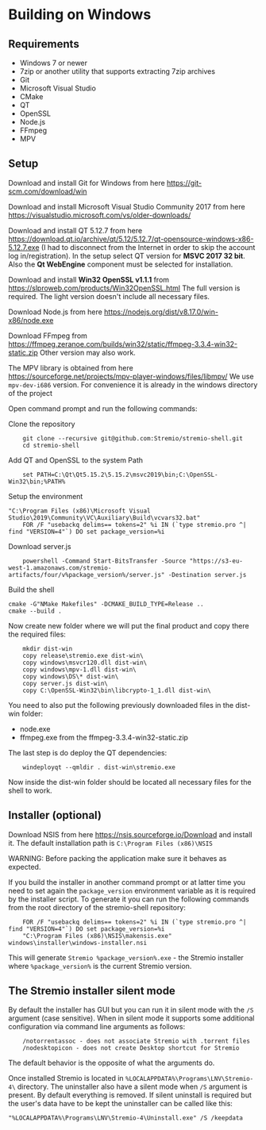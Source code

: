 Building on Windows
===

Requirements
---

* Windows 7 or newer
* 7zip or another utility that supports extracting 7zip archives
* Git
* Microsoft Visual Studio
* CMake
* QT
* OpenSSL
* Node.js
* FFmpeg
* MPV

Setup
---

Download and install Git for Windows from here https://git-scm.com/download/win

Download and install Microsoft Visual Studio Community 2017 from here https://visualstudio.microsoft.com/vs/older-downloads/


Download and install QT 5.12.7 from here https://download.qt.io/archive/qt/5.12/5.12.7/qt-opensource-windows-x86-5.12.7.exe (I had to disconnect from the Internet in order to skip the account log in/registration). In the setup select QT version for **MSVC 2017 32 bit**. Also the **Qt WebEngine** component must be selected for installation.

Download and install **Win32 OpenSSL v1.1.1** from https://slproweb.com/products/Win32OpenSSL.html
The full version is required. The light version doesn't include all necessary files.

Download Node.js from here https://nodejs.org/dist/v8.17.0/win-x86/node.exe

Download FFmpeg from https://ffmpeg.zeranoe.com/builds/win32/static/ffmpeg-3.3.4-win32-static.zip
Other version may also work.

The MPV library is obtained from here https://sourceforge.net/projects/mpv-player-windows/files/libmpv/ We use `mpv-dev-i686` version. For convenience it is already in the windows directory of the project

Open command prompt and run the following commands:

Clone the repository

		git clone --recursive git@github.com:Stremio/stremio-shell.git
		cd stremio-shell

Add QT and OpenSSL to the system Path

		set PATH=C:\Qt\Qt5.15.2\5.15.2\msvc2019\bin;C:\OpenSSL-Win32\bin;%PATH%

Setup the environment

    "C:\Program Files (x86)\Microsoft Visual Studio\2019\Community\VC\Auxiliary\Build\vcvars32.bat"
		FOR /F "usebackq delims== tokens=2" %i IN (`type stremio.pro ^| find "VERSION=4"`) DO set package_version=%i

Download server.js

		powershell -Command Start-BitsTransfer -Source "https://s3-eu-west-1.amazonaws.com/stremio-artifacts/four/v%package_version%/server.js" -Destination server.js


Build the shell

    cmake -G"NMake Makefiles" -DCMAKE_BUILD_TYPE=Release ..
    cmake --build .

Now create new folder where we will put the final product and copy there the required files:

		mkdir dist-win
		copy release\stremio.exe dist-win\
		copy windows\msvcr120.dll dist-win\
		copy windows\mpv-1.dll dist-win\
		copy windows\DS\* dist-win\
		copy server.js dist-win\
		copy C:\OpenSSL-Win32\bin\libcrypto-1_1.dll dist-win\

You need to also put the following previously downloaded files in the dist-win folder:

 * node.exe
 * ffmpeg.exe from the ffmpeg-3.3.4-win32-static.zip

 The last step is do deploy the QT dependencies:

		windeployqt --qmldir . dist-win\stremio.exe

Now inside the dist-win folder should be located all necessary files for the shell to work.

Installer (optional)
---

Download NSIS from here https://nsis.sourceforge.io/Download and install it. The default installation path is `C:\Program Files (x86)\NSIS`

WARNING: Before packing the application make sure it behaves as expected.

If you build the installer in another command prompt or at latter time you need to set again the `package_version` environment variable as it is required by the installer script. To generate it you can run the following commands from the root directory of the stremio-shell repository:

		FOR /F "usebackq delims== tokens=2" %i IN (`type stremio.pro ^| find "VERSION=4"`) DO set package_version=%i
		"C:\Program Files (x86)\NSIS\makensis.exe" windows\installer\windows-installer.nsi

This will generate `Stremio %package_version%.exe` - the Stremio installer where `%package_version%` is the current Stremio version.

The Stremio installer silent mode
--

By default the installer has GUI but you can run it in silent mode with the `/S` argument (case sensitive). When in silent mode it supports some additional configuration via command line arguments as follows:

		/notorrentassoc - does not associate Stremio with .torrent files
		/nodesktopicon - does not create Desktop shortcut for Stremio

The default behavior is the opposite of what the arguments do.


Once installed Stremio is located in `%LOCALAPPDATA%\Programs\LNV\Stremio-4\` directory. The uninstaller also have a silent mode when `/S` argument is present. By default everything is removed. If silent uninstall is required but the user's data have to be kept the uninstaller can be called like this:

	"%LOCALAPPDATA%\Programs\LNV\Stremio-4\Uninstall.exe" /S /keepdata

